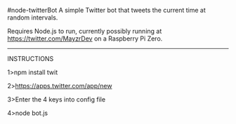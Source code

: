#node-twitterBot
A simple Twitter bot that tweets the current time at random intervals.

Requires Node.js to run, currently possibly running at https://twitter.com/MayzrDev on a Raspberry Pi Zero.
____________________________
INSTRUCTIONS

1>npm install twit

2>https://apps.twitter.com/app/new

3>Enter the 4 keys into config file

4>node bot.js
